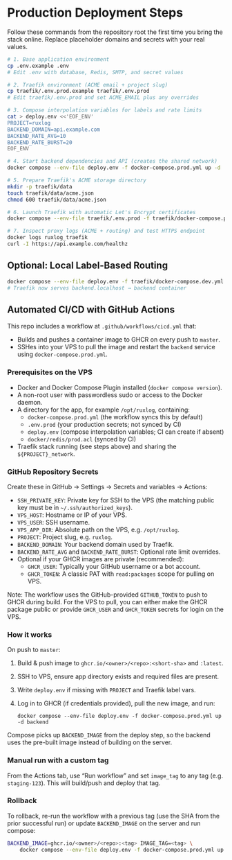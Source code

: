 # Production Deployment Steps

Follow these commands from the repository root the first time you bring the stack online. Replace placeholder domains and secrets with your real values.

```bash
# 1. Base application environment
cp .env.example .env
# Edit .env with database, Redis, SMTP, and secret values

# 2. Traefik environment (ACME email + project slug)
cp traefik/.env.prod.example traefik/.env.prod
# Edit traefik/.env.prod and set ACME_EMAIL plus any overrides

# 3. Compose interpolation variables for labels and rate limits
cat > deploy.env <<'EOF_ENV'
PROJECT=ruxlog
BACKEND_DOMAIN=api.example.com
BACKEND_RATE_AVG=10
BACKEND_RATE_BURST=20
EOF_ENV

# 4. Start backend dependencies and API (creates the shared network)
docker compose --env-file deploy.env -f docker-compose.prod.yml up -d

# 5. Prepare Traefik's ACME storage directory
mkdir -p traefik/data
touch traefik/data/acme.json
chmod 600 traefik/data/acme.json

# 6. Launch Traefik with automatic Let's Encrypt certificates
docker compose --env-file traefik/.env.prod -f traefik/docker-compose.prod.yml up -d

# 7. Inspect proxy logs (ACME + routing) and test HTTPS endpoint
docker logs ruxlog_traefik
curl -I https://api.example.com/healthz
```

## Optional: Local Label-Based Routing
```bash
docker compose --env-file deploy.env -f traefik/docker-compose.dev.yml up -d
# Traefik now serves backend.localhost → backend container
```

## Automated CI/CD with GitHub Actions

This repo includes a workflow at `.github/workflows/cicd.yml` that:

- Builds and pushes a container image to GHCR on every push to `master`.
- SSHes into your VPS to pull the image and restart the `backend` service using `docker-compose.prod.yml`.

### Prerequisites on the VPS

- Docker and Docker Compose Plugin installed (`docker compose version`).
- A non-root user with passwordless sudo or access to the Docker daemon.
- A directory for the app, for example `/opt/ruxlog`, containing:
	- `docker-compose.prod.yml` (the workflow syncs this by default)
	- `.env.prod` (your production secrets; not synced by CI)
	- `deploy.env` (compose interpolation variables; CI can create if absent)
	- `docker/redis/prod.acl` (synced by CI)
- Traefik stack running (see steps above) and sharing the `${PROJECT}_network`.

### GitHub Repository Secrets

Create these in GitHub → Settings → Secrets and variables → Actions:

- `SSH_PRIVATE_KEY`: Private key for SSH to the VPS (the matching public key must be in `~/.ssh/authorized_keys`).
- `VPS_HOST`: Hostname or IP of your VPS.
- `VPS_USER`: SSH username.
- `VPS_APP_DIR`: Absolute path on the VPS, e.g. `/opt/ruxlog`.
- `PROJECT`: Project slug, e.g. `ruxlog`.
- `BACKEND_DOMAIN`: Your backend domain used by Traefik.
- `BACKEND_RATE_AVG` and `BACKEND_RATE_BURST`: Optional rate limit overrides.
- Optional if your GHCR images are private (recommended):
	- `GHCR_USER`: Typically your GitHub username or a bot account.
	- `GHCR_TOKEN`: A classic PAT with `read:packages` scope for pulling on VPS.

Note: The workflow uses the GitHub-provided `GITHUB_TOKEN` to push to GHCR during build. For the VPS to pull, you can either make the GHCR package public or provide `GHCR_USER` and `GHCR_TOKEN` secrets for login on the VPS.

### How it works

On push to `master`:

1. Build & push image to `ghcr.io/<owner>/<repo>:<short-sha>` and `:latest`.
2. SSH to VPS, ensure app directory exists and required files are present.
3. Write `deploy.env` if missing with `PROJECT` and Traefik label vars.
4. Log in to GHCR (if credentials provided), pull the new image, and run:

	 `docker compose --env-file deploy.env -f docker-compose.prod.yml up -d backend`

Compose picks up `BACKEND_IMAGE` from the deploy step, so the backend uses the pre-built image instead of building on the server.

### Manual run with a custom tag

From the Actions tab, use “Run workflow” and set `image_tag` to any tag (e.g. `staging-123`). This will build/push and deploy that tag.

### Rollback

To rollback, re-run the workflow with a previous tag (use the SHA from the prior successful run) or update `BACKEND_IMAGE` on the server and run compose:

```bash
BACKEND_IMAGE=ghcr.io/<owner>/<repo>:<tag> IMAGE_TAG=<tag> \
	docker compose --env-file deploy.env -f docker-compose.prod.yml up -d backend
```
